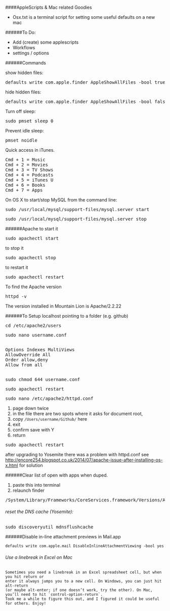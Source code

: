####AppleScripts & Mac related Goodies

+ Osx.txt is a terminal script for setting some useful defaults on a new mac


######To Do:
+ Add (create) some applescripts
+ Workflows
+ settings / options



######Commands

show hidden files:
<pre>defaults write com.apple.finder AppleShowAllFiles -bool true</pre>
hide hidden files:
<pre>defaults write com.apple.finder AppleShowAllFiles -bool false</pre>
Turn off sleep:
<pre>sudo pmset sleep 0</pre>
Prevent idle sleep:
<pre>pmset noidle</pre>
Quick access in iTunes.
<pre>
Cmd + 1 = Music
Cmd + 2 = Movies
Cmd + 3 = TV Shows
Cmd + 4 = Podcasts
Cmd + 5 = iTunes U
Cmd + 6 = Books
Cmd + 7 = Apps
</pre>

On OS X to start/stop MySQL from the command line:
<pre>
sudo /usr/local/mysql/support-files/mysql.server start
</pre>

<pre>
sudo /usr/local/mysql/support-files/mysql.server stop
</pre>


######Apache
to start it
<pre>
sudo apachectl start
</pre>
to stop it
<pre>
sudo apachectl stop
</pre>
to restart it
<pre>
sudo apachectl restart
</pre>
To find the Apache version
<pre>
httpd -v
</pre>
The version installed in Mountain Lion is Apache/2.2.22

######To Setup localhost pointing to a folder (e.g. github)
<pre>cd /etc/apache2/users</pre>
<pre>sudo nano username.conf</pre>
<pre><Directory "/Users/username/Github/">
Options Indexes MultiViews
AllowOverride All
Order allow,deny
Allow from all
</Directory>
</pre>
<pre>sudo chmod 644 username.conf</pre>
<pre>sudo apachectl restart</pre>
<pre>sudo nano /etc/apache2/httpd.conf</pre>
1. page down twice
2. in the file there are two spots where it asks for document root, 
3. copy `/Users/username/Github/` here
4. exit
5. confirm save with Y
6. return

<pre>sudo apachectl restart</pre>

after upgrading to Yosemite there was a problem with httpd.conf
see http://encore254.blogspot.co.uk/2014/07/apache-issue-after-installing-os-x.html
for solution

######Clear list of open with apps when duped.
1. paste this into terminal
2. relaunch finder

<pre>
/System/Library/Frameworks/CoreServices.framework/Versions/A/Frameworks/LaunchServices.framework/Versions/A/Support/lsregister -kill -r -domain local -domain system -domain user  
</pre>

###### reset the DNS cache (Yosemite):
<pre>
sudo discoveryutil mdnsflushcache
</pre>


######Disable in-line attachment previews in Mail.app

    defaults write com.apple.mail DisableInlineAttachmentViewing -bool yes


###### Use a linebreak in Excel on Mac

    Sometimes you need a linebreak in an Excel spreadsheet cell, but when you hit return or 
    enter it always jumps you to a new cell. On Windows, you can just hit alt-return 
    (or maybe alt-enter; if one doesn’t work, try the other). On Mac, you’ll need to hit `control-option-return`.
    Took me a while to figure this out, and I figured it could be useful for others. Enjoy!
